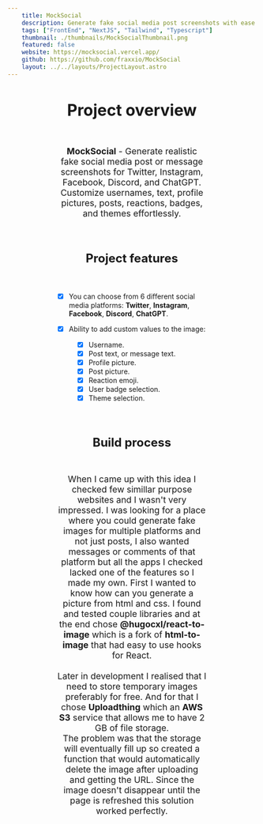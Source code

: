 ```yaml
---
    title: MockSocial
    description: Generate fake social media post screenshots with ease!
    tags: ["FrontEnd", "NextJS", "Tailwind", "Typescript"]
    thumbnail: ./thumbnails/MockSocialThumbnail.png
    featured: false
    website: https://mocksocial.vercel.app/
    github: https://github.com/fraxxio/MockSocial
    layout: ../../layouts/ProjectLayout.astro
---
```


<h1 style="text-align: center; text-decoration: none; font-size: 2rem;">Project overview</h1>

<p style="text-align: center; max-width: 60%; margin-inline: auto; padding-top: 2rem; font-size: 1.1rem;">
  <b>MockSocial</b> - Generate realistic fake social media post or message screenshots for Twitter, Instagram, Facebook, Discord, and ChatGPT. Customize usernames, text, profile pictures, posts, reactions, badges, and themes effortlessly.
</p>

<h1 style="text-align: center; text-decoration: none; font-size: 1.5rem; padding-top: 2rem;">Project features</h1>

<div style="max-width: 60%; margin-inline: auto; padding-top: 1.5rem;">

- [x] You can choose from 6 different social media platforms: **Twitter**, **Instagram**, **Facebook**, **Discord**, **ChatGPT**.
- [x] Ability to add custom values to the image:
  <div style="padding-left: 1rem;">

  - [x] Username.
  - [x] Post text, or message text.
  - [x] Profile picture.
  - [x] Post picture.
  - [x] Reaction emoji.
  - [x] User badge selection.
  - [x] Theme selection.

</div>

</div>

<h1 style="text-align: center; text-decoration: none; font-size: 1.5rem; padding-top: 2rem;">
Build process
</h1>

<p style="text-align: center; max-width: 60%; margin-inline: auto; padding-top: 2rem; font-size: 1.1rem; padding-bottom: 4rem">
When I came up with this idea I checked few simillar purpose websites and I wasn't very impressed. I was looking for a place where you could generate fake images for multiple platforms and not just posts, I also wanted messages or comments of that platform but all the apps I checked lacked one of the features so I made my own. First I wanted to know how can you generate a picture from html and css. I found and tested couple libraries and at the end chose <b>@hugocxl/react-to-image</b> which is a fork of <b>html-to-image</b> that had easy to use hooks for React.<br/> <br/>
Later in development I realised that I need to store temporary images preferably for free. And for that I chose <b>Uploadthing</b> which an <b>AWS S3</b> service that allows me to have 2 GB of file storage. <br/>
The problem was that the storage will eventually fill up so created a function that would automatically delete the image after uploading and getting the URL. Since the image doesn't disappear until the page is refreshed this solution worked perfectly.
</p>
